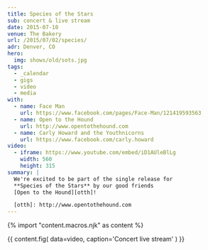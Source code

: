 ```yaml
---
title: Species of the Stars
sub: concert & live stream
date: 2015-07-10
venue: The Bakery
url: /2015/07/02/species/
adr: Denver, CO
hero:
  img: shows/old/sots.jpg
tags:
  - _calendar
  - gigs
  - video
  - media
with:
  - name: Face Man
    url: https://www.facebook.com/pages/Face-Man/121419593563
  - name: Open to the Hound
    url: http://www.opentothehound.com
  - name: Carly Howard and the Youthnicorns
    url: https://www.facebook.com/carly.howard
video:
  - iframe: https://www.youtube.com/embed/iD1AUleBlLg
    width: 560
    height: 315
summary: |
  We're excited to be part of the single release for
  **Species of the Stars** by our good friends
  [Open to the Hound][otth]!

  [otth]: http://www.opentothehound.com
---
```


{% import "content.macros.njk" as content %}

{{ content.fig(
  data=video,
  caption='Concert live stream'
) }}
